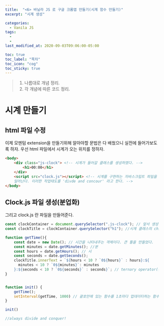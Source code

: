 ```yaml
---
title:  "<6> 바닐라 JS 로 구글 크롬앱 만들기(시계 함수 만들기)"
excerpt: "시계 생성"

categories:
  - Vanila JS
tags:
  - 
  - 
last_modified_at: 2020-09-03T09:06:00-05:00

toc: true
toc_label: "목차"
toc_icon: "cog"
toc_sticky: true
---
```


> 1. 나름대로 개념 정리.  
> 2. 각 개념에 따른 코드 정리.  


# 시계 만들기

## html 파일 수정

이제 모멘텀 extension을 만들기위해 알아야할 문법은 다 배웠으니 실전에 들어가보도록 하자. 우선 html 파일에서 시계가 오는 위치를 정하자.

```html
<body>
    <div class="js-clock"> <!-- 시계가 들어갈 클래스를 생성하였다. -->
        <h1>00:00</h1> 
    </div>
    <script src="clock.js"></script> <!-- 시계를 구현하는 자바스크립트 파일을 새로이 또 추가한다. 항상 나누어서 작업하면 깔끔하고 충돌도 덜
    일어난다. 이러한 작업태도를 'divde and concour' 라고 한다. -->
</body>
```
## Clock.js 파일 생성(분업화)

그리고 clock.js 란 파일을 만들어준다. 

```javascript
const clockContainer = document.querySelector(".js-clock"); // 앞서 생성한 시계 클래스를 선택하고
const clockTitle = clockContainer.querySelector("h1"); //시계 클래스의 child인 h1태그를 세부선택한다. 이렇게 따로따로 지정해놓으면 선별 작업하기 편리해진다.

function getTime(){
    const date = new Date(); // 시간을 나타내주는 객체이다. 큰 틀을 만들었다.
    const minutes = date.getMinutes(); //분
    const hours = date.getHours(); // 시
    const seconds = date.getSeconds(); 
    clockTitle.innerText = `${hours < 10 ? `0${hours}` : hours}:${
      minutes < 10 ? `0${minutes}`: minutes
    }:${seconds < 10 ? `0${seconds}` : seconds}`; // ternary operator(삼항연산자) 라고 하고 미니if 라고 읽는다. seconds,minutes,hours 가 10미만이면 0%{seconds} 이고 아니면 그대로 출력한다. --0이 숫자 앞에 붙어서 나오게 하는 과정.
}


function init() {
    getTime();
    setInterval(getTime, 1000) // 괄호안에 있는 함수를 1초마다 업데이터하는 함수.(1000이라 적은 이유는 백만분의 1이기 때문에) 이 함수가 없으면 그냥 새로고침할때의 시간이 그대로 박제되어있게 된다.
}

init()

//always divide and conquer!
```



